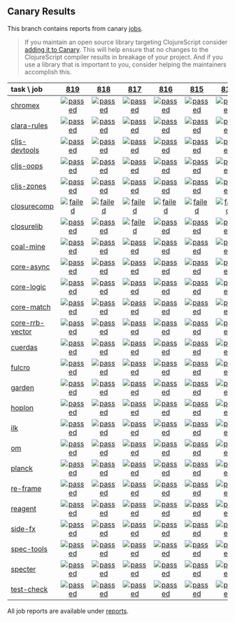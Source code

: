 ## Canary Results

This branch contains reports from canary [jobs](https://github.com/cljs-oss/canary/tree/jobs).

> If you maintain an open source library targeting ClojureScript consider [adding it to Canary](https://github.com/cljs-oss/canary/tree/master#how-to-participate). This will help ensure that no changes to the ClojureScript compiler results in breakage of your project. And if you use a library that is important to you, consider helping the maintainers accomplish this.

[//]: # (begin_overview_table)

| task \ job | <a href="reports/2019/02/20/job-000819-1.10.520-0c353f1" title="job #819 finished on 2019-02-20">819</a> | <a href="reports/2019/02/19/job-000818-1.10.520-0c353f1" title="job #818 finished on 2019-02-19">818</a> | <a href="reports/2019/02/18/job-000817-1.10.520-0c353f1" title="job #817 finished on 2019-02-18">817</a> | <a href="reports/2019/02/17/job-000816-1.10.520-0c353f1" title="job #816 finished on 2019-02-17">816</a> | <a href="reports/2019/02/16/job-000815-1.10.520-0c353f1" title="job #815 finished on 2019-02-16">815</a> | <a href="reports/2019/02/15/job-000814-1.10.520-0c353f1" title="job #814 finished on 2019-02-15">814</a> | <a href="reports/2019/02/14/job-000813-1.10.520-0c353f1" title="job #813 finished on 2019-02-14">813</a> | <a href="reports/2019/02/13/job-000812-1.10.516-8a5abc4" title="job #812 finished on 2019-02-13">812</a> | <a href="reports/2019/02/12/job-000811-1.10.516-8a5abc4" title="job #811 finished on 2019-02-12">811</a> | <a href="reports/2019/02/11/job-000810-1.10.516-8a5abc4" title="job #810 finished on 2019-02-11">810</a> |
| :--- | :---: | :---: | :---: | :---: | :---: | :---: | :---: | :---: | :---: | :---: |
| [chromex](https://github.com/binaryage/chromex) | <a href="reports/2019/02/20/job-000819-1.10.520-0c353f1#-chromex"><img title="passed" src="http://box.binaryage.com/s-passed.svg"><a> | <a href="reports/2019/02/19/job-000818-1.10.520-0c353f1#-chromex"><img title="passed" src="http://box.binaryage.com/s-passed.svg"><a> | <a href="reports/2019/02/18/job-000817-1.10.520-0c353f1#-chromex"><img title="passed" src="http://box.binaryage.com/s-passed.svg"><a> | <a href="reports/2019/02/17/job-000816-1.10.520-0c353f1#-chromex"><img title="passed" src="http://box.binaryage.com/s-passed.svg"><a> | <a href="reports/2019/02/16/job-000815-1.10.520-0c353f1#-chromex"><img title="passed" src="http://box.binaryage.com/s-passed.svg"><a> | <a href="reports/2019/02/15/job-000814-1.10.520-0c353f1#-chromex"><img title="passed" src="http://box.binaryage.com/s-passed.svg"><a> | <a href="reports/2019/02/14/job-000813-1.10.520-0c353f1#-chromex"><img title="passed" src="http://box.binaryage.com/s-passed.svg"><a> | <a href="reports/2019/02/13/job-000812-1.10.516-8a5abc4#-chromex"><img title="passed" src="http://box.binaryage.com/s-passed.svg"><a> | <a href="reports/2019/02/12/job-000811-1.10.516-8a5abc4#-chromex"><img title="passed" src="http://box.binaryage.com/s-passed.svg"><a> | <a href="reports/2019/02/11/job-000810-1.10.516-8a5abc4#-chromex"><img title="passed" src="http://box.binaryage.com/s-passed.svg"><a> |
| [clara-rules](https://github.com/cerner/clara-rules) | <a href="reports/2019/02/20/job-000819-1.10.520-0c353f1#-clara-rules"><img title="passed" src="http://box.binaryage.com/s-passed.svg"><a> | <a href="reports/2019/02/19/job-000818-1.10.520-0c353f1#-clara-rules"><img title="passed" src="http://box.binaryage.com/s-passed.svg"><a> | <a href="reports/2019/02/18/job-000817-1.10.520-0c353f1#-clara-rules"><img title="passed" src="http://box.binaryage.com/s-passed.svg"><a> | <a href="reports/2019/02/17/job-000816-1.10.520-0c353f1#-clara-rules"><img title="passed" src="http://box.binaryage.com/s-passed.svg"><a> | <a href="reports/2019/02/16/job-000815-1.10.520-0c353f1#-clara-rules"><img title="passed" src="http://box.binaryage.com/s-passed.svg"><a> | <a href="reports/2019/02/15/job-000814-1.10.520-0c353f1#-clara-rules"><img title="passed" src="http://box.binaryage.com/s-passed.svg"><a> | <a href="reports/2019/02/14/job-000813-1.10.520-0c353f1#-clara-rules"><img title="passed" src="http://box.binaryage.com/s-passed.svg"><a> | <a href="reports/2019/02/13/job-000812-1.10.516-8a5abc4#-clara-rules"><img title="passed" src="http://box.binaryage.com/s-passed.svg"><a> | <a href="reports/2019/02/12/job-000811-1.10.516-8a5abc4#-clara-rules"><img title="passed" src="http://box.binaryage.com/s-passed.svg"><a> | <a href="reports/2019/02/11/job-000810-1.10.516-8a5abc4#-clara-rules"><img title="passed" src="http://box.binaryage.com/s-passed.svg"><a> |
| [cljs-devtools](https://github.com/binaryage/cljs-devtools) | <a href="reports/2019/02/20/job-000819-1.10.520-0c353f1#-cljs-devtools"><img title="passed" src="http://box.binaryage.com/s-passed.svg"><a> | <a href="reports/2019/02/19/job-000818-1.10.520-0c353f1#-cljs-devtools"><img title="passed" src="http://box.binaryage.com/s-passed.svg"><a> | <a href="reports/2019/02/18/job-000817-1.10.520-0c353f1#-cljs-devtools"><img title="passed" src="http://box.binaryage.com/s-passed.svg"><a> | <a href="reports/2019/02/17/job-000816-1.10.520-0c353f1#-cljs-devtools"><img title="passed" src="http://box.binaryage.com/s-passed.svg"><a> | <a href="reports/2019/02/16/job-000815-1.10.520-0c353f1#-cljs-devtools"><img title="passed" src="http://box.binaryage.com/s-passed.svg"><a> | <a href="reports/2019/02/15/job-000814-1.10.520-0c353f1#-cljs-devtools"><img title="passed" src="http://box.binaryage.com/s-passed.svg"><a> | <a href="reports/2019/02/14/job-000813-1.10.520-0c353f1#-cljs-devtools"><img title="passed" src="http://box.binaryage.com/s-passed.svg"><a> | <a href="reports/2019/02/13/job-000812-1.10.516-8a5abc4#-cljs-devtools"><img title="passed" src="http://box.binaryage.com/s-passed.svg"><a> | <a href="reports/2019/02/12/job-000811-1.10.516-8a5abc4#-cljs-devtools"><img title="passed" src="http://box.binaryage.com/s-passed.svg"><a> | <a href="reports/2019/02/11/job-000810-1.10.516-8a5abc4#-cljs-devtools"><img title="passed" src="http://box.binaryage.com/s-passed.svg"><a> |
| [cljs-oops](https://github.com/binaryage/cljs-oops) | <a href="reports/2019/02/20/job-000819-1.10.520-0c353f1#-cljs-oops"><img title="passed" src="http://box.binaryage.com/s-passed.svg"><a> | <a href="reports/2019/02/19/job-000818-1.10.520-0c353f1#-cljs-oops"><img title="passed" src="http://box.binaryage.com/s-passed.svg"><a> | <a href="reports/2019/02/18/job-000817-1.10.520-0c353f1#-cljs-oops"><img title="passed" src="http://box.binaryage.com/s-passed.svg"><a> | <a href="reports/2019/02/17/job-000816-1.10.520-0c353f1#-cljs-oops"><img title="passed" src="http://box.binaryage.com/s-passed.svg"><a> | <a href="reports/2019/02/16/job-000815-1.10.520-0c353f1#-cljs-oops"><img title="passed" src="http://box.binaryage.com/s-passed.svg"><a> | <a href="reports/2019/02/15/job-000814-1.10.520-0c353f1#-cljs-oops"><img title="passed" src="http://box.binaryage.com/s-passed.svg"><a> | <a href="reports/2019/02/14/job-000813-1.10.520-0c353f1#-cljs-oops"><img title="passed" src="http://box.binaryage.com/s-passed.svg"><a> | <a href="reports/2019/02/13/job-000812-1.10.516-8a5abc4#-cljs-oops"><img title="passed" src="http://box.binaryage.com/s-passed.svg"><a> | <a href="reports/2019/02/12/job-000811-1.10.516-8a5abc4#-cljs-oops"><img title="passed" src="http://box.binaryage.com/s-passed.svg"><a> | <a href="reports/2019/02/11/job-000810-1.10.516-8a5abc4#-cljs-oops"><img title="passed" src="http://box.binaryage.com/s-passed.svg"><a> |
| [cljs-zones](https://github.com/binaryage/cljs-zones) | <a href="reports/2019/02/20/job-000819-1.10.520-0c353f1#-cljs-zones"><img title="passed" src="http://box.binaryage.com/s-passed.svg"><a> | <a href="reports/2019/02/19/job-000818-1.10.520-0c353f1#-cljs-zones"><img title="passed" src="http://box.binaryage.com/s-passed.svg"><a> | <a href="reports/2019/02/18/job-000817-1.10.520-0c353f1#-cljs-zones"><img title="passed" src="http://box.binaryage.com/s-passed.svg"><a> | <a href="reports/2019/02/17/job-000816-1.10.520-0c353f1#-cljs-zones"><img title="passed" src="http://box.binaryage.com/s-passed.svg"><a> | <a href="reports/2019/02/16/job-000815-1.10.520-0c353f1#-cljs-zones"><img title="passed" src="http://box.binaryage.com/s-passed.svg"><a> | <a href="reports/2019/02/15/job-000814-1.10.520-0c353f1#-cljs-zones"><img title="passed" src="http://box.binaryage.com/s-passed.svg"><a> | <a href="reports/2019/02/14/job-000813-1.10.520-0c353f1#-cljs-zones"><img title="passed" src="http://box.binaryage.com/s-passed.svg"><a> | <a href="reports/2019/02/13/job-000812-1.10.516-8a5abc4#-cljs-zones"><img title="passed" src="http://box.binaryage.com/s-passed.svg"><a> | <a href="reports/2019/02/12/job-000811-1.10.516-8a5abc4#-cljs-zones"><img title="passed" src="http://box.binaryage.com/s-passed.svg"><a> | <a href="reports/2019/02/11/job-000810-1.10.516-8a5abc4#-cljs-zones"><img title="passed" src="http://box.binaryage.com/s-passed.svg"><a> |
| [closurecomp](https://github.com/mfikes/closurecomp) | <a href="reports/2019/02/20/job-000819-1.10.520-0c353f1#-closurecomp"><img title="failed" src="http://box.binaryage.com/s-failed.svg"><a> | <a href="reports/2019/02/19/job-000818-1.10.520-0c353f1#-closurecomp"><img title="failed" src="http://box.binaryage.com/s-failed.svg"><a> | <a href="reports/2019/02/18/job-000817-1.10.520-0c353f1#-closurecomp"><img title="failed" src="http://box.binaryage.com/s-failed.svg"><a> | <a href="reports/2019/02/17/job-000816-1.10.520-0c353f1#-closurecomp"><img title="failed" src="http://box.binaryage.com/s-failed.svg"><a> | <a href="reports/2019/02/16/job-000815-1.10.520-0c353f1#-closurecomp"><img title="failed" src="http://box.binaryage.com/s-failed.svg"><a> | <a href="reports/2019/02/15/job-000814-1.10.520-0c353f1#-closurecomp"><img title="failed" src="http://box.binaryage.com/s-failed.svg"><a> | <a href="reports/2019/02/14/job-000813-1.10.520-0c353f1#-closurecomp"><img title="passed" src="http://box.binaryage.com/s-passed.svg"><a> | <a href="reports/2019/02/13/job-000812-1.10.516-8a5abc4#-closurecomp"><img title="passed" src="http://box.binaryage.com/s-passed.svg"><a> | <a href="reports/2019/02/12/job-000811-1.10.516-8a5abc4#-closurecomp"><img title="passed" src="http://box.binaryage.com/s-passed.svg"><a> | <a href="reports/2019/02/11/job-000810-1.10.516-8a5abc4#-closurecomp"><img title="passed" src="http://box.binaryage.com/s-passed.svg"><a> |
| [closurelib](https://github.com/mfikes/closurelib) | <a href="reports/2019/02/20/job-000819-1.10.520-0c353f1#-closurelib"><img title="passed" src="http://box.binaryage.com/s-passed.svg"><a> | <a href="reports/2019/02/19/job-000818-1.10.520-0c353f1#-closurelib"><img title="passed" src="http://box.binaryage.com/s-passed.svg"><a> | <a href="reports/2019/02/18/job-000817-1.10.520-0c353f1#-closurelib"><img title="failed" src="http://box.binaryage.com/s-failed.svg"><a> | <a href="reports/2019/02/17/job-000816-1.10.520-0c353f1#-closurelib"><img title="passed" src="http://box.binaryage.com/s-passed.svg"><a> | <a href="reports/2019/02/16/job-000815-1.10.520-0c353f1#-closurelib"><img title="passed" src="http://box.binaryage.com/s-passed.svg"><a> | <a href="reports/2019/02/15/job-000814-1.10.520-0c353f1#-closurelib"><img title="passed" src="http://box.binaryage.com/s-passed.svg"><a> | <a href="reports/2019/02/14/job-000813-1.10.520-0c353f1#-closurelib"><img title="passed" src="http://box.binaryage.com/s-passed.svg"><a> | <a href="reports/2019/02/13/job-000812-1.10.516-8a5abc4#-closurelib"><img title="passed" src="http://box.binaryage.com/s-passed.svg"><a> | <a href="reports/2019/02/12/job-000811-1.10.516-8a5abc4#-closurelib"><img title="passed" src="http://box.binaryage.com/s-passed.svg"><a> | <a href="reports/2019/02/11/job-000810-1.10.516-8a5abc4#-closurelib"><img title="passed" src="http://box.binaryage.com/s-passed.svg"><a> |
| [coal-mine](https://github.com/mfikes/coal-mine) | <a href="reports/2019/02/20/job-000819-1.10.520-0c353f1#-coal-mine"><img title="passed" src="http://box.binaryage.com/s-passed.svg"><a> | <a href="reports/2019/02/19/job-000818-1.10.520-0c353f1#-coal-mine"><img title="passed" src="http://box.binaryage.com/s-passed.svg"><a> | <a href="reports/2019/02/18/job-000817-1.10.520-0c353f1#-coal-mine"><img title="passed" src="http://box.binaryage.com/s-passed.svg"><a> | <a href="reports/2019/02/17/job-000816-1.10.520-0c353f1#-coal-mine"><img title="passed" src="http://box.binaryage.com/s-passed.svg"><a> | <a href="reports/2019/02/16/job-000815-1.10.520-0c353f1#-coal-mine"><img title="passed" src="http://box.binaryage.com/s-passed.svg"><a> | <a href="reports/2019/02/15/job-000814-1.10.520-0c353f1#-coal-mine"><img title="passed" src="http://box.binaryage.com/s-passed.svg"><a> | <a href="reports/2019/02/14/job-000813-1.10.520-0c353f1#-coal-mine"><img title="passed" src="http://box.binaryage.com/s-passed.svg"><a> | <a href="reports/2019/02/13/job-000812-1.10.516-8a5abc4#-coal-mine"><img title="passed" src="http://box.binaryage.com/s-passed.svg"><a> | <a href="reports/2019/02/12/job-000811-1.10.516-8a5abc4#-coal-mine"><img title="passed" src="http://box.binaryage.com/s-passed.svg"><a> | <a href="reports/2019/02/11/job-000810-1.10.516-8a5abc4#-coal-mine"><img title="passed" src="http://box.binaryage.com/s-passed.svg"><a> |
| [core-async](https://github.com/clojure/core.async) | <a href="reports/2019/02/20/job-000819-1.10.520-0c353f1#-core-async"><img title="passed" src="http://box.binaryage.com/s-passed.svg"><a> | <a href="reports/2019/02/19/job-000818-1.10.520-0c353f1#-core-async"><img title="passed" src="http://box.binaryage.com/s-passed.svg"><a> | <a href="reports/2019/02/18/job-000817-1.10.520-0c353f1#-core-async"><img title="passed" src="http://box.binaryage.com/s-passed.svg"><a> | <a href="reports/2019/02/17/job-000816-1.10.520-0c353f1#-core-async"><img title="passed" src="http://box.binaryage.com/s-passed.svg"><a> | <a href="reports/2019/02/16/job-000815-1.10.520-0c353f1#-core-async"><img title="passed" src="http://box.binaryage.com/s-passed.svg"><a> | <a href="reports/2019/02/15/job-000814-1.10.520-0c353f1#-core-async"><img title="passed" src="http://box.binaryage.com/s-passed.svg"><a> | <a href="reports/2019/02/14/job-000813-1.10.520-0c353f1#-core-async"><img title="passed" src="http://box.binaryage.com/s-passed.svg"><a> | <a href="reports/2019/02/13/job-000812-1.10.516-8a5abc4#-core-async"><img title="passed" src="http://box.binaryage.com/s-passed.svg"><a> | <a href="reports/2019/02/12/job-000811-1.10.516-8a5abc4#-core-async"><img title="passed" src="http://box.binaryage.com/s-passed.svg"><a> | <a href="reports/2019/02/11/job-000810-1.10.516-8a5abc4#-core-async"><img title="passed" src="http://box.binaryage.com/s-passed.svg"><a> |
| [core-logic](https://github.com/clojure/core.logic) | <a href="reports/2019/02/20/job-000819-1.10.520-0c353f1#-core-logic"><img title="passed" src="http://box.binaryage.com/s-passed.svg"><a> | <a href="reports/2019/02/19/job-000818-1.10.520-0c353f1#-core-logic"><img title="passed" src="http://box.binaryage.com/s-passed.svg"><a> | <a href="reports/2019/02/18/job-000817-1.10.520-0c353f1#-core-logic"><img title="passed" src="http://box.binaryage.com/s-passed.svg"><a> | <a href="reports/2019/02/17/job-000816-1.10.520-0c353f1#-core-logic"><img title="passed" src="http://box.binaryage.com/s-passed.svg"><a> | <a href="reports/2019/02/16/job-000815-1.10.520-0c353f1#-core-logic"><img title="passed" src="http://box.binaryage.com/s-passed.svg"><a> | <a href="reports/2019/02/15/job-000814-1.10.520-0c353f1#-core-logic"><img title="passed" src="http://box.binaryage.com/s-passed.svg"><a> | <a href="reports/2019/02/14/job-000813-1.10.520-0c353f1#-core-logic"><img title="passed" src="http://box.binaryage.com/s-passed.svg"><a> | <a href="reports/2019/02/13/job-000812-1.10.516-8a5abc4#-core-logic"><img title="passed" src="http://box.binaryage.com/s-passed.svg"><a> | <a href="reports/2019/02/12/job-000811-1.10.516-8a5abc4#-core-logic"><img title="passed" src="http://box.binaryage.com/s-passed.svg"><a> | <a href="reports/2019/02/11/job-000810-1.10.516-8a5abc4#-core-logic"><img title="passed" src="http://box.binaryage.com/s-passed.svg"><a> |
| [core-match](https://github.com/clojure/core.match) | <a href="reports/2019/02/20/job-000819-1.10.520-0c353f1#-core-match"><img title="passed" src="http://box.binaryage.com/s-passed.svg"><a> | <a href="reports/2019/02/19/job-000818-1.10.520-0c353f1#-core-match"><img title="passed" src="http://box.binaryage.com/s-passed.svg"><a> | <a href="reports/2019/02/18/job-000817-1.10.520-0c353f1#-core-match"><img title="passed" src="http://box.binaryage.com/s-passed.svg"><a> | <a href="reports/2019/02/17/job-000816-1.10.520-0c353f1#-core-match"><img title="passed" src="http://box.binaryage.com/s-passed.svg"><a> | <a href="reports/2019/02/16/job-000815-1.10.520-0c353f1#-core-match"><img title="passed" src="http://box.binaryage.com/s-passed.svg"><a> | <a href="reports/2019/02/15/job-000814-1.10.520-0c353f1#-core-match"><img title="passed" src="http://box.binaryage.com/s-passed.svg"><a> | <a href="reports/2019/02/14/job-000813-1.10.520-0c353f1#-core-match"><img title="passed" src="http://box.binaryage.com/s-passed.svg"><a> | <a href="reports/2019/02/13/job-000812-1.10.516-8a5abc4#-core-match"><img title="passed" src="http://box.binaryage.com/s-passed.svg"><a> | <a href="reports/2019/02/12/job-000811-1.10.516-8a5abc4#-core-match"><img title="passed" src="http://box.binaryage.com/s-passed.svg"><a> | <a href="reports/2019/02/11/job-000810-1.10.516-8a5abc4#-core-match"><img title="passed" src="http://box.binaryage.com/s-passed.svg"><a> |
| [core-rrb-vector](https://github.com/clojure/core.rrb-vector) | <a href="reports/2019/02/20/job-000819-1.10.520-0c353f1#-core-rrb-vector"><img title="passed" src="http://box.binaryage.com/s-passed.svg"><a> | <a href="reports/2019/02/19/job-000818-1.10.520-0c353f1#-core-rrb-vector"><img title="passed" src="http://box.binaryage.com/s-passed.svg"><a> | <a href="reports/2019/02/18/job-000817-1.10.520-0c353f1#-core-rrb-vector"><img title="passed" src="http://box.binaryage.com/s-passed.svg"><a> | <a href="reports/2019/02/17/job-000816-1.10.520-0c353f1#-core-rrb-vector"><img title="passed" src="http://box.binaryage.com/s-passed.svg"><a> | <a href="reports/2019/02/16/job-000815-1.10.520-0c353f1#-core-rrb-vector"><img title="passed" src="http://box.binaryage.com/s-passed.svg"><a> | <a href="reports/2019/02/15/job-000814-1.10.520-0c353f1#-core-rrb-vector"><img title="passed" src="http://box.binaryage.com/s-passed.svg"><a> | <a href="reports/2019/02/14/job-000813-1.10.520-0c353f1#-core-rrb-vector"><img title="passed" src="http://box.binaryage.com/s-passed.svg"><a> | <a href="reports/2019/02/13/job-000812-1.10.516-8a5abc4#-core-rrb-vector"><img title="passed" src="http://box.binaryage.com/s-passed.svg"><a> | <a href="reports/2019/02/12/job-000811-1.10.516-8a5abc4#-core-rrb-vector"><img title="passed" src="http://box.binaryage.com/s-passed.svg"><a> | <a href="reports/2019/02/11/job-000810-1.10.516-8a5abc4#-core-rrb-vector"><img title="passed" src="http://box.binaryage.com/s-passed.svg"><a> |
| [cuerdas](https://github.com/funcool/cuerdas) | <a href="reports/2019/02/20/job-000819-1.10.520-0c353f1#-cuerdas"><img title="passed" src="http://box.binaryage.com/s-passed.svg"><a> | <a href="reports/2019/02/19/job-000818-1.10.520-0c353f1#-cuerdas"><img title="passed" src="http://box.binaryage.com/s-passed.svg"><a> | <a href="reports/2019/02/18/job-000817-1.10.520-0c353f1#-cuerdas"><img title="passed" src="http://box.binaryage.com/s-passed.svg"><a> | <a href="reports/2019/02/17/job-000816-1.10.520-0c353f1#-cuerdas"><img title="passed" src="http://box.binaryage.com/s-passed.svg"><a> | <a href="reports/2019/02/16/job-000815-1.10.520-0c353f1#-cuerdas"><img title="passed" src="http://box.binaryage.com/s-passed.svg"><a> | <a href="reports/2019/02/15/job-000814-1.10.520-0c353f1#-cuerdas"><img title="passed" src="http://box.binaryage.com/s-passed.svg"><a> | <a href="reports/2019/02/14/job-000813-1.10.520-0c353f1#-cuerdas"><img title="passed" src="http://box.binaryage.com/s-passed.svg"><a> | <a href="reports/2019/02/13/job-000812-1.10.516-8a5abc4#-cuerdas"><img title="passed" src="http://box.binaryage.com/s-passed.svg"><a> | <a href="reports/2019/02/12/job-000811-1.10.516-8a5abc4#-cuerdas"><img title="passed" src="http://box.binaryage.com/s-passed.svg"><a> | <a href="reports/2019/02/11/job-000810-1.10.516-8a5abc4#-cuerdas"><img title="passed" src="http://box.binaryage.com/s-passed.svg"><a> |
| [fulcro](https://github.com/fulcrologic/fulcro) | <a href="reports/2019/02/20/job-000819-1.10.520-0c353f1#-fulcro"><img title="passed" src="http://box.binaryage.com/s-passed.svg"><a> | <a href="reports/2019/02/19/job-000818-1.10.520-0c353f1#-fulcro"><img title="passed" src="http://box.binaryage.com/s-passed.svg"><a> | <a href="reports/2019/02/18/job-000817-1.10.520-0c353f1#-fulcro"><img title="passed" src="http://box.binaryage.com/s-passed.svg"><a> | <a href="reports/2019/02/17/job-000816-1.10.520-0c353f1#-fulcro"><img title="passed" src="http://box.binaryage.com/s-passed.svg"><a> | <a href="reports/2019/02/16/job-000815-1.10.520-0c353f1#-fulcro"><img title="passed" src="http://box.binaryage.com/s-passed.svg"><a> | <a href="reports/2019/02/15/job-000814-1.10.520-0c353f1#-fulcro"><img title="passed" src="http://box.binaryage.com/s-passed.svg"><a> | <a href="reports/2019/02/14/job-000813-1.10.520-0c353f1#-fulcro"><img title="passed" src="http://box.binaryage.com/s-passed.svg"><a> | <a href="reports/2019/02/13/job-000812-1.10.516-8a5abc4#-fulcro"><img title="passed" src="http://box.binaryage.com/s-passed.svg"><a> | <a href="reports/2019/02/12/job-000811-1.10.516-8a5abc4#-fulcro"><img title="passed" src="http://box.binaryage.com/s-passed.svg"><a> | <a href="reports/2019/02/11/job-000810-1.10.516-8a5abc4#-fulcro"><img title="passed" src="http://box.binaryage.com/s-passed.svg"><a> |
| [garden](https://github.com/noprompt/garden) | <a href="reports/2019/02/20/job-000819-1.10.520-0c353f1#-garden"><img title="passed" src="http://box.binaryage.com/s-passed.svg"><a> | <a href="reports/2019/02/19/job-000818-1.10.520-0c353f1#-garden"><img title="passed" src="http://box.binaryage.com/s-passed.svg"><a> | <a href="reports/2019/02/18/job-000817-1.10.520-0c353f1#-garden"><img title="passed" src="http://box.binaryage.com/s-passed.svg"><a> | <a href="reports/2019/02/17/job-000816-1.10.520-0c353f1#-garden"><img title="passed" src="http://box.binaryage.com/s-passed.svg"><a> | <a href="reports/2019/02/16/job-000815-1.10.520-0c353f1#-garden"><img title="passed" src="http://box.binaryage.com/s-passed.svg"><a> | <a href="reports/2019/02/15/job-000814-1.10.520-0c353f1#-garden"><img title="passed" src="http://box.binaryage.com/s-passed.svg"><a> | <a href="reports/2019/02/14/job-000813-1.10.520-0c353f1#-garden"><img title="passed" src="http://box.binaryage.com/s-passed.svg"><a> | <a href="reports/2019/02/13/job-000812-1.10.516-8a5abc4#-garden"><img title="passed" src="http://box.binaryage.com/s-passed.svg"><a> | <a href="reports/2019/02/12/job-000811-1.10.516-8a5abc4#-garden"><img title="passed" src="http://box.binaryage.com/s-passed.svg"><a> | <a href="reports/2019/02/11/job-000810-1.10.516-8a5abc4#-garden"><img title="passed" src="http://box.binaryage.com/s-passed.svg"><a> |
| [hoplon](https://github.com/hoplon/hoplon) | <a href="reports/2019/02/20/job-000819-1.10.520-0c353f1#-hoplon"><img title="passed" src="http://box.binaryage.com/s-passed.svg"><a> | <a href="reports/2019/02/19/job-000818-1.10.520-0c353f1#-hoplon"><img title="passed" src="http://box.binaryage.com/s-passed.svg"><a> | <a href="reports/2019/02/18/job-000817-1.10.520-0c353f1#-hoplon"><img title="passed" src="http://box.binaryage.com/s-passed.svg"><a> | <a href="reports/2019/02/17/job-000816-1.10.520-0c353f1#-hoplon"><img title="passed" src="http://box.binaryage.com/s-passed.svg"><a> | <a href="reports/2019/02/16/job-000815-1.10.520-0c353f1#-hoplon"><img title="passed" src="http://box.binaryage.com/s-passed.svg"><a> | <a href="reports/2019/02/15/job-000814-1.10.520-0c353f1#-hoplon"><img title="passed" src="http://box.binaryage.com/s-passed.svg"><a> | <a href="reports/2019/02/14/job-000813-1.10.520-0c353f1#-hoplon"><img title="passed" src="http://box.binaryage.com/s-passed.svg"><a> | <a href="reports/2019/02/13/job-000812-1.10.516-8a5abc4#-hoplon"><img title="passed" src="http://box.binaryage.com/s-passed.svg"><a> | <a href="reports/2019/02/12/job-000811-1.10.516-8a5abc4#-hoplon"><img title="passed" src="http://box.binaryage.com/s-passed.svg"><a> | <a href="reports/2019/02/11/job-000810-1.10.516-8a5abc4#-hoplon"><img title="passed" src="http://box.binaryage.com/s-passed.svg"><a> |
| [ilk](https://github.com/mfikes/ilk) | <a href="reports/2019/02/20/job-000819-1.10.520-0c353f1#-ilk"><img title="passed" src="http://box.binaryage.com/s-passed.svg"><a> | <a href="reports/2019/02/19/job-000818-1.10.520-0c353f1#-ilk"><img title="passed" src="http://box.binaryage.com/s-passed.svg"><a> | <a href="reports/2019/02/18/job-000817-1.10.520-0c353f1#-ilk"><img title="passed" src="http://box.binaryage.com/s-passed.svg"><a> | <a href="reports/2019/02/17/job-000816-1.10.520-0c353f1#-ilk"><img title="passed" src="http://box.binaryage.com/s-passed.svg"><a> | <a href="reports/2019/02/16/job-000815-1.10.520-0c353f1#-ilk"><img title="passed" src="http://box.binaryage.com/s-passed.svg"><a> | <a href="reports/2019/02/15/job-000814-1.10.520-0c353f1#-ilk"><img title="passed" src="http://box.binaryage.com/s-passed.svg"><a> | <a href="reports/2019/02/14/job-000813-1.10.520-0c353f1#-ilk"><img title="passed" src="http://box.binaryage.com/s-passed.svg"><a> | <a href="reports/2019/02/13/job-000812-1.10.516-8a5abc4#-ilk"><img title="passed" src="http://box.binaryage.com/s-passed.svg"><a> | <a href="reports/2019/02/12/job-000811-1.10.516-8a5abc4#-ilk"><img title="passed" src="http://box.binaryage.com/s-passed.svg"><a> | <a href="reports/2019/02/11/job-000810-1.10.516-8a5abc4#-ilk"><img title="passed" src="http://box.binaryage.com/s-passed.svg"><a> |
| [om](https://github.com/omcljs/om) | <a href="reports/2019/02/20/job-000819-1.10.520-0c353f1#-om"><img title="passed" src="http://box.binaryage.com/s-passed.svg"><a> | <a href="reports/2019/02/19/job-000818-1.10.520-0c353f1#-om"><img title="passed" src="http://box.binaryage.com/s-passed.svg"><a> | <a href="reports/2019/02/18/job-000817-1.10.520-0c353f1#-om"><img title="passed" src="http://box.binaryage.com/s-passed.svg"><a> | <a href="reports/2019/02/17/job-000816-1.10.520-0c353f1#-om"><img title="passed" src="http://box.binaryage.com/s-passed.svg"><a> | <a href="reports/2019/02/16/job-000815-1.10.520-0c353f1#-om"><img title="passed" src="http://box.binaryage.com/s-passed.svg"><a> | <a href="reports/2019/02/15/job-000814-1.10.520-0c353f1#-om"><img title="passed" src="http://box.binaryage.com/s-passed.svg"><a> | <a href="reports/2019/02/14/job-000813-1.10.520-0c353f1#-om"><img title="passed" src="http://box.binaryage.com/s-passed.svg"><a> | <a href="reports/2019/02/13/job-000812-1.10.516-8a5abc4#-om"><img title="passed" src="http://box.binaryage.com/s-passed.svg"><a> | <a href="reports/2019/02/12/job-000811-1.10.516-8a5abc4#-om"><img title="passed" src="http://box.binaryage.com/s-passed.svg"><a> | <a href="reports/2019/02/11/job-000810-1.10.516-8a5abc4#-om"><img title="passed" src="http://box.binaryage.com/s-passed.svg"><a> |
| [planck](https://github.com/planck-repl/planck) | <a href="reports/2019/02/20/job-000819-1.10.520-0c353f1#-planck"><img title="passed" src="http://box.binaryage.com/s-passed.svg"><a> | <a href="reports/2019/02/19/job-000818-1.10.520-0c353f1#-planck"><img title="passed" src="http://box.binaryage.com/s-passed.svg"><a> | <a href="reports/2019/02/18/job-000817-1.10.520-0c353f1#-planck"><img title="passed" src="http://box.binaryage.com/s-passed.svg"><a> | <a href="reports/2019/02/17/job-000816-1.10.520-0c353f1#-planck"><img title="passed" src="http://box.binaryage.com/s-passed.svg"><a> | <a href="reports/2019/02/16/job-000815-1.10.520-0c353f1#-planck"><img title="passed" src="http://box.binaryage.com/s-passed.svg"><a> | <a href="reports/2019/02/15/job-000814-1.10.520-0c353f1#-planck"><img title="passed" src="http://box.binaryage.com/s-passed.svg"><a> | <a href="reports/2019/02/14/job-000813-1.10.520-0c353f1#-planck"><img title="passed" src="http://box.binaryage.com/s-passed.svg"><a> | <a href="reports/2019/02/13/job-000812-1.10.516-8a5abc4#-planck"><img title="passed" src="http://box.binaryage.com/s-passed.svg"><a> | <a href="reports/2019/02/12/job-000811-1.10.516-8a5abc4#-planck"><img title="passed" src="http://box.binaryage.com/s-passed.svg"><a> | <a href="reports/2019/02/11/job-000810-1.10.516-8a5abc4#-planck"><img title="passed" src="http://box.binaryage.com/s-passed.svg"><a> |
| [re-frame](https://github.com/Day8/re-frame) | <a href="reports/2019/02/20/job-000819-1.10.520-0c353f1#-re-frame"><img title="passed" src="http://box.binaryage.com/s-passed.svg"><a> | <a href="reports/2019/02/19/job-000818-1.10.520-0c353f1#-re-frame"><img title="passed" src="http://box.binaryage.com/s-passed.svg"><a> | <a href="reports/2019/02/18/job-000817-1.10.520-0c353f1#-re-frame"><img title="passed" src="http://box.binaryage.com/s-passed.svg"><a> | <a href="reports/2019/02/17/job-000816-1.10.520-0c353f1#-re-frame"><img title="passed" src="http://box.binaryage.com/s-passed.svg"><a> | <a href="reports/2019/02/16/job-000815-1.10.520-0c353f1#-re-frame"><img title="passed" src="http://box.binaryage.com/s-passed.svg"><a> | <a href="reports/2019/02/15/job-000814-1.10.520-0c353f1#-re-frame"><img title="passed" src="http://box.binaryage.com/s-passed.svg"><a> | <a href="reports/2019/02/14/job-000813-1.10.520-0c353f1#-re-frame"><img title="passed" src="http://box.binaryage.com/s-passed.svg"><a> | <a href="reports/2019/02/13/job-000812-1.10.516-8a5abc4#-re-frame"><img title="passed" src="http://box.binaryage.com/s-passed.svg"><a> | <a href="reports/2019/02/12/job-000811-1.10.516-8a5abc4#-re-frame"><img title="passed" src="http://box.binaryage.com/s-passed.svg"><a> | <a href="reports/2019/02/11/job-000810-1.10.516-8a5abc4#-re-frame"><img title="passed" src="http://box.binaryage.com/s-passed.svg"><a> |
| [reagent](https://github.com/reagent-project/reagent) | <a href="reports/2019/02/20/job-000819-1.10.520-0c353f1#-reagent"><img title="passed" src="http://box.binaryage.com/s-passed.svg"><a> | <a href="reports/2019/02/19/job-000818-1.10.520-0c353f1#-reagent"><img title="passed" src="http://box.binaryage.com/s-passed.svg"><a> | <a href="reports/2019/02/18/job-000817-1.10.520-0c353f1#-reagent"><img title="passed" src="http://box.binaryage.com/s-passed.svg"><a> | <a href="reports/2019/02/17/job-000816-1.10.520-0c353f1#-reagent"><img title="passed" src="http://box.binaryage.com/s-passed.svg"><a> | <a href="reports/2019/02/16/job-000815-1.10.520-0c353f1#-reagent"><img title="passed" src="http://box.binaryage.com/s-passed.svg"><a> | <a href="reports/2019/02/15/job-000814-1.10.520-0c353f1#-reagent"><img title="passed" src="http://box.binaryage.com/s-passed.svg"><a> | <a href="reports/2019/02/14/job-000813-1.10.520-0c353f1#-reagent"><img title="passed" src="http://box.binaryage.com/s-passed.svg"><a> | <a href="reports/2019/02/13/job-000812-1.10.516-8a5abc4#-reagent"><img title="passed" src="http://box.binaryage.com/s-passed.svg"><a> | <a href="reports/2019/02/12/job-000811-1.10.516-8a5abc4#-reagent"><img title="passed" src="http://box.binaryage.com/s-passed.svg"><a> | <a href="reports/2019/02/11/job-000810-1.10.516-8a5abc4#-reagent"><img title="passed" src="http://box.binaryage.com/s-passed.svg"><a> |
| [side-fx](https://github.com/cljsrn/side-fx) | <a href="reports/2019/02/20/job-000819-1.10.520-0c353f1#-side-fx"><img title="passed" src="http://box.binaryage.com/s-passed.svg"><a> | <a href="reports/2019/02/19/job-000818-1.10.520-0c353f1#-side-fx"><img title="passed" src="http://box.binaryage.com/s-passed.svg"><a> | <a href="reports/2019/02/18/job-000817-1.10.520-0c353f1#-side-fx"><img title="passed" src="http://box.binaryage.com/s-passed.svg"><a> | <a href="reports/2019/02/17/job-000816-1.10.520-0c353f1#-side-fx"><img title="passed" src="http://box.binaryage.com/s-passed.svg"><a> | <a href="reports/2019/02/16/job-000815-1.10.520-0c353f1#-side-fx"><img title="passed" src="http://box.binaryage.com/s-passed.svg"><a> | <a href="reports/2019/02/15/job-000814-1.10.520-0c353f1#-side-fx"><img title="passed" src="http://box.binaryage.com/s-passed.svg"><a> | <a href="reports/2019/02/14/job-000813-1.10.520-0c353f1#-side-fx"><img title="passed" src="http://box.binaryage.com/s-passed.svg"><a> | <a href="reports/2019/02/13/job-000812-1.10.516-8a5abc4#-side-fx"><img title="passed" src="http://box.binaryage.com/s-passed.svg"><a> | <a href="reports/2019/02/12/job-000811-1.10.516-8a5abc4#-side-fx"><img title="passed" src="http://box.binaryage.com/s-passed.svg"><a> | <a href="reports/2019/02/11/job-000810-1.10.516-8a5abc4#-side-fx"><img title="passed" src="http://box.binaryage.com/s-passed.svg"><a> |
| [spec-tools](https://github.com/metosin/spec-tools) | <a href="reports/2019/02/20/job-000819-1.10.520-0c353f1#-spec-tools"><img title="passed" src="http://box.binaryage.com/s-passed.svg"><a> | <a href="reports/2019/02/19/job-000818-1.10.520-0c353f1#-spec-tools"><img title="passed" src="http://box.binaryage.com/s-passed.svg"><a> | <a href="reports/2019/02/18/job-000817-1.10.520-0c353f1#-spec-tools"><img title="passed" src="http://box.binaryage.com/s-passed.svg"><a> | <a href="reports/2019/02/17/job-000816-1.10.520-0c353f1#-spec-tools"><img title="passed" src="http://box.binaryage.com/s-passed.svg"><a> | <a href="reports/2019/02/16/job-000815-1.10.520-0c353f1#-spec-tools"><img title="passed" src="http://box.binaryage.com/s-passed.svg"><a> | <a href="reports/2019/02/15/job-000814-1.10.520-0c353f1#-spec-tools"><img title="passed" src="http://box.binaryage.com/s-passed.svg"><a> | <a href="reports/2019/02/14/job-000813-1.10.520-0c353f1#-spec-tools"><img title="passed" src="http://box.binaryage.com/s-passed.svg"><a> | <a href="reports/2019/02/13/job-000812-1.10.516-8a5abc4#-spec-tools"><img title="passed" src="http://box.binaryage.com/s-passed.svg"><a> | <a href="reports/2019/02/12/job-000811-1.10.516-8a5abc4#-spec-tools"><img title="passed" src="http://box.binaryage.com/s-passed.svg"><a> | <a href="reports/2019/02/11/job-000810-1.10.516-8a5abc4#-spec-tools"><img title="passed" src="http://box.binaryage.com/s-passed.svg"><a> |
| [specter](https://github.com/nathanmarz/specter) | <a href="reports/2019/02/20/job-000819-1.10.520-0c353f1#-specter"><img title="passed" src="http://box.binaryage.com/s-passed.svg"><a> | <a href="reports/2019/02/19/job-000818-1.10.520-0c353f1#-specter"><img title="passed" src="http://box.binaryage.com/s-passed.svg"><a> | <a href="reports/2019/02/18/job-000817-1.10.520-0c353f1#-specter"><img title="passed" src="http://box.binaryage.com/s-passed.svg"><a> | <a href="reports/2019/02/17/job-000816-1.10.520-0c353f1#-specter"><img title="passed" src="http://box.binaryage.com/s-passed.svg"><a> | <a href="reports/2019/02/16/job-000815-1.10.520-0c353f1#-specter"><img title="passed" src="http://box.binaryage.com/s-passed.svg"><a> | <a href="reports/2019/02/15/job-000814-1.10.520-0c353f1#-specter"><img title="passed" src="http://box.binaryage.com/s-passed.svg"><a> | <a href="reports/2019/02/14/job-000813-1.10.520-0c353f1#-specter"><img title="passed" src="http://box.binaryage.com/s-passed.svg"><a> | <a href="reports/2019/02/13/job-000812-1.10.516-8a5abc4#-specter"><img title="passed" src="http://box.binaryage.com/s-passed.svg"><a> | <a href="reports/2019/02/12/job-000811-1.10.516-8a5abc4#-specter"><img title="passed" src="http://box.binaryage.com/s-passed.svg"><a> | <a href="reports/2019/02/11/job-000810-1.10.516-8a5abc4#-specter"><img title="passed" src="http://box.binaryage.com/s-passed.svg"><a> |
| [test-check](https://github.com/clojure/test.check) | <a href="reports/2019/02/20/job-000819-1.10.520-0c353f1#-test-check"><img title="passed" src="http://box.binaryage.com/s-passed.svg"><a> | <a href="reports/2019/02/19/job-000818-1.10.520-0c353f1#-test-check"><img title="passed" src="http://box.binaryage.com/s-passed.svg"><a> | <a href="reports/2019/02/18/job-000817-1.10.520-0c353f1#-test-check"><img title="passed" src="http://box.binaryage.com/s-passed.svg"><a> | <a href="reports/2019/02/17/job-000816-1.10.520-0c353f1#-test-check"><img title="passed" src="http://box.binaryage.com/s-passed.svg"><a> | <a href="reports/2019/02/16/job-000815-1.10.520-0c353f1#-test-check"><img title="passed" src="http://box.binaryage.com/s-passed.svg"><a> | <a href="reports/2019/02/15/job-000814-1.10.520-0c353f1#-test-check"><img title="passed" src="http://box.binaryage.com/s-passed.svg"><a> | <a href="reports/2019/02/14/job-000813-1.10.520-0c353f1#-test-check"><img title="passed" src="http://box.binaryage.com/s-passed.svg"><a> | <a href="reports/2019/02/13/job-000812-1.10.516-8a5abc4#-test-check"><img title="passed" src="http://box.binaryage.com/s-passed.svg"><a> | <a href="reports/2019/02/12/job-000811-1.10.516-8a5abc4#-test-check"><img title="passed" src="http://box.binaryage.com/s-passed.svg"><a> | <a href="reports/2019/02/11/job-000810-1.10.516-8a5abc4#-test-check"><img title="passed" src="http://box.binaryage.com/s-passed.svg"><a> |

[//]: # (end_overview_table)

All job reports are available under [reports](reports).
